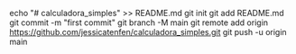 echo "# calculadora_simples" >> README.md
git init
git add README.md
git commit -m "first commit"
git branch -M main
git remote add origin https://github.com/jessicatenfen/calculadora_simples.git
git push -u origin main